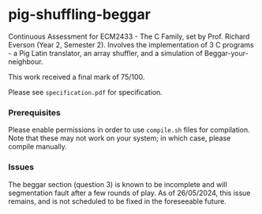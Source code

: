 # pig-shuffling-beggar

Continuous Assessment for ECM2433 - The C Family, set by Prof. Richard Everson (Year 2, Semester 2). Involves the implementation of 3 C programs - a Pig Latin translator, an array shuffler, and a simulation of Beggar-your-neighbour.

This work received a final mark of 75/100.

Please see `specification.pdf` for specification.

### Prerequisites

Please enable permissions in order to use `compile.sh` files for compilation. Note that these may not work on your system; in which case, please compile manually.

### Issues

The beggar section (question 3) is known to be incomplete and will segmentation fault after a few rounds of play. As of 26/05/2024, this issue remains, and is not scheduled to be fixed in the foreseeable future.
